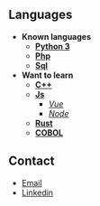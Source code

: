 ## Languages
* <strong>Known languages</strong>
  * [<strong>Python 3</strong>](https://www.python.org/)
  * [<strong>Php</strong>](https://www.php.net/)
  * [<strong>Sql</strong>](https://en.wikipedia.org/wiki/SQL)
* <strong>Want to learn</strong> 
  * [<strong>C++</strong>](https://en.wikipedia.org/wiki/C%2B%2B)
  * [<strong>Js</strong>](https://www.javascript.com/)
      * [<i>Vue</i>](https://vuejs.org/)
      * [<i>Node</i>](https://nodejs.org/en/)
  * [<strong>Rust</strong>](https://www.rust-lang.org/)
  * [<strong>COBOL</strong>](https://developer.ibm.com/languages/cobol/)

## Contact
* [Email](mailto:reece.harris98@protonmail.com) 
* [Linkedin](https://www.linkedin.com/in/reece-harris-3215b91bb/)
